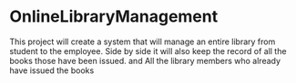 # OnlineLibraryManagement
This project will create a system that will manage an entire library from student to the employee. Side by side it will also keep the record of all the books those
have been issued. and All the library members who already have issued the books
